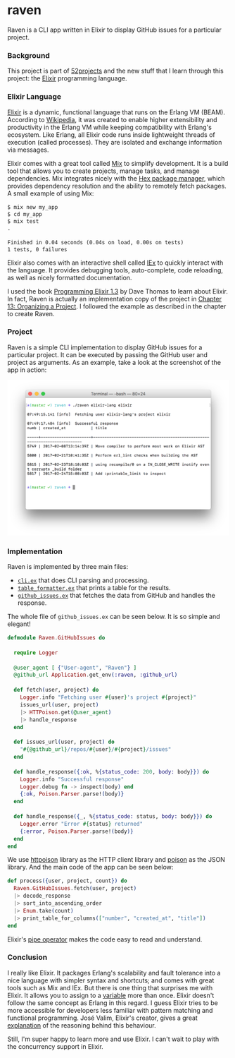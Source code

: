 # raven

Raven is a CLI app written in Elixir to display GitHub issues for a particular project.

### Background

This project is part of [52projects](https://donny.github.io/52projects/) and the new stuff that I learn through this project: the [Elixir](http://elixir-lang.org) programming language.

### Elixir Language

[Elixir](http://elixir-lang.org) is a dynamic, functional language that runs on the Erlang VM (BEAM). According to [Wikipedia](https://en.wikipedia.org/wiki/Elixir_(programming_language)), it was created to enable higher extensibility and productivity in the Erlang VM while keeping compatibility with Erlang's ecosystem. Like Erlang, all Elixir code runs inside lightweight threads of execution (called processes). They are isolated and exchange information via messages.

Elixir comes with a great tool called [Mix](https://hexdocs.pm/mix/Mix.html) to simplify development. It is a build tool that allows you to create projects, manage tasks, and manage dependencies. Mix integrates nicely with the [Hex package manager](https://hex.pm), which provides dependency resolution and the ability to remotely fetch packages. A small example of using Mix:

```shell
$ mix new my_app
$ cd my_app
$ mix test
.

Finished in 0.04 seconds (0.04s on load, 0.00s on tests)
1 tests, 0 failures
```

Elixir also comes with an interactive shell called [IEx](https://hexdocs.pm/iex/IEx.html) to quickly interact with the language. It provides debugging tools, auto-complete, code reloading, as well as nicely formatted documentation.

I used the book [Programming Elixir 1.3](https://pragprog.com/book/elixir13/programming-elixir-1-3) by Dave Thomas to learn about Elixir. In fact, Raven is actually an implementation copy of the project in [Chapter 13: Organizing a Project](https://www.safaribooksonline.com/library/view/programming-elixir-13/9781680502329/). I followed the example as described in the chapter to create Raven.

### Project

Raven is a simple CLI implementation to display GitHub issues for a particular project. It can be executed by passing the GitHub user and project as arguments. As an example, take a look at the screenshot of the app in action:

![Screenshot](https://raw.githubusercontent.com/donny/raven/master/screenshot.png)

### Implementation

Raven is implemented by three main files:

- [`cli.ex`](https://github.com/donny/raven/blob/master/lib/raven/cli.ex) that does CLI parsing and processing.
- [`table_formatter.ex`](https://github.com/donny/raven/blob/master/lib/raven/table_formatter.ex) that prints a table for the results.
- [`github_issues.ex`](https://github.com/donny/raven/blob/master/lib/raven/github_issues.ex) that fetches the data from GitHub and handles the response.

The whole file of `github_issues.ex` can be seen below. It is so simple and elegant!

```elixir
defmodule Raven.GitHubIssues do

  require Logger

  @user_agent [ {"User-agent", "Raven"} ]
  @github_url Application.get_env(:raven, :github_url)

  def fetch(user, project) do
    Logger.info "Fetching user #{user}'s project #{project}"
    issues_url(user, project)
    |> HTTPoison.get(@user_agent)
    |> handle_response
  end

  def issues_url(user, project) do
    "#{@github_url}/repos/#{user}/#{project}/issues"
  end

  def handle_response({:ok, %{status_code: 200, body: body}}) do
    Logger.info "Successful response"
    Logger.debug fn -> inspect(body) end
    {:ok, Poison.Parser.parse!(body)}
  end

  def handle_response({_, %{status_code: status, body: body}}) do
    Logger.error "Error #{status} returned"
    {:error, Poison.Parser.parse!(body)}
  end
end
```

We use [httpoison](https://github.com/edgurgel/httpoison) library as the HTTP client library and [poison](https://github.com/devinus/poison) as the JSON library. And the main code of the app can be seen below:

```elixir
def process({user, project, count}) do
  Raven.GitHubIssues.fetch(user, project)
  |> decode_response
  |> sort_into_ascending_order
  |> Enum.take(count)
  |> print_table_for_columns(["number", "created_at", "title"])
end
```

Elixir's [pipe operator](https://elixirschool.com/lessons/basics/pipe-operator/) makes the code easy to read and understand.

### Conclusion

I really like Elixir. It packages Erlang's scalability and fault tolerance into a nice language with simpler syntax and shortcuts; and comes with great tools such as Mix and IEx. But there is one thing that surprises me with Elixir. It allows you to assign to a [variable](http://elixir-lang.org/crash-course.html#variable-names) more than once. Elixir doesn't follow the same concept as Erlang in this regard. I guess Elixir tries to be more accessible for developers less familiar with pattern matching and functional programming. José Valim, Elixir's creator, gives a great [explanation](http://blog.plataformatec.com.br/2016/01/comparing-elixir-and-erlang-variables/) of the reasoning behind this behaviour.

Still, I'm super happy to learn more and use Elixir. I can't wait to play with the concurrency support in Elixir.
